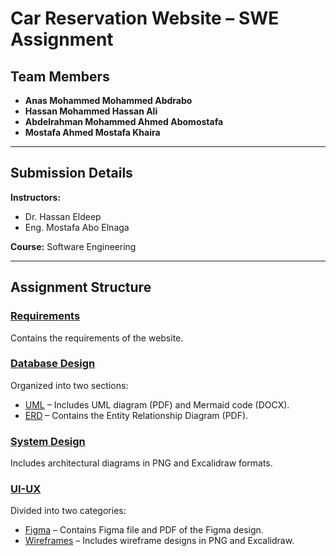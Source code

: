 # Car Reservation Website – SWE Assignment  

## Team Members  
- **Anas Mohammed Mohammed Abdrabo**  
- **Hassan Mohammed Hassan Ali**  
- **Abdelrahman Mohammed Ahmed Abomostafa**  
- **Mostafa Ahmed Mostafa Khaira**  

---

## Submission Details  
**Instructors:**  
- Dr. Hassan Eldeep  
- Eng. Mostafa Abo Elnaga  

**Course:** Software Engineering  

---

## Assignment Structure  

### [Requirements](Requirements/)  
Contains the requirements of the website.  

### [Database Design](Database%20Design/)  
Organized into two sections:  
- [UML](Database%20Design/UML/) – Includes UML diagram (PDF) and Mermaid code (DOCX).  
- [ERD](Database%20Design/ERD/) – Contains the Entity Relationship Diagram (PDF).  

### [System Design](System%20Design/)  
Includes architectural diagrams in PNG and Excalidraw formats.  

### [UI-UX](UI-UX/)  
Divided into two categories:  
- [Figma](UI-UX/Figma/) – Contains Figma file and PDF of the Figma design.  
- [Wireframes](UI-UX/Wireframes/) – Includes wireframe designs in PNG and Excalidraw.  
